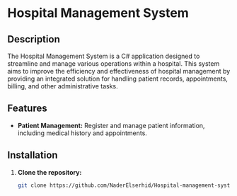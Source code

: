 # Hospital Management System

## Description
The Hospital Management System is a C# application designed to streamline and manage various operations within a hospital. This system aims to improve the efficiency and effectiveness of hospital management by providing an integrated solution for handling patient records, appointments, billing, and other administrative tasks.

## Features
- **Patient Management:** Register and manage patient information, including medical history and appointments.

## Installation
1. **Clone the repository:**
   ```sh
   git clone https://github.com/NaderElserhid/Hospital-management-system.git
